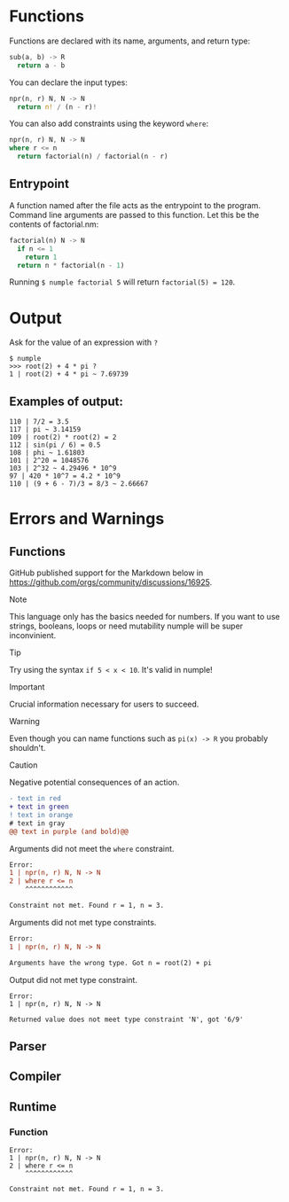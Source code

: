 # Functions
Functions are declared with its name, arguments, and return type:
```rust
sub(a, b) -> R
  return a - b
```
You can declare the input types:
```rust
npr(n, r) N, N -> N
  return n! / (n - r)!
```
You can also add constraints using the keyword `where`:
```rust
npr(n, r) N, N -> N
where r <= n
  return factorial(n) / factorial(n - r)
```
## Entrypoint
A function named after the file acts as the entrypoint to the program. Command line arguments are passed to this function. Let this be the contents of factorial.nm:
```rust
factorial(n) N -> N
  if n <= 1
    return 1
  return n * factorial(n - 1)
```
Running `$ numple factorial 5` will return `factorial(5) = 120`.

# Output
Ask for the value of an expression with `?`
```
$ numple
>>> root(2) + 4 * pi ?
1 | root(2) + 4 * pi ~ 7.69739
```
## Examples of output:
```
110 | 7/2 = 3.5
117 | pi ~ 3.14159
109 | root(2) * root(2) = 2
112 | sin(pi / 6) = 0.5
108 | phi ~ 1.61803
101 | 2^20 = 1048576
103 | 2^32 ~ 4.29496 * 10^9
97 | 420 * 10^7 = 4.2 * 10^9
110 | (9 + 6 - 7)/3 = 8/3 ~ 2.66667
```
# Errors and Warnings
## Functions


GitHub published support for the Markdown below in https://github.com/orgs/community/discussions/16925.

> [!NOTE]
> This language only has the basics needed for numbers. If you want to use strings, booleans, loops or need mutability numple will be super inconvinient.

> [!TIP]
> Try using the syntax `if 5 < x < 10`. It's valid in numple!

> [!IMPORTANT]
> Crucial information necessary for users to succeed.

> [!WARNING]
> Even though you can name functions such as `pi(x) -> R` you probably shouldn't.

> [!CAUTION]
> Negative potential consequences of an action.
```diff
- text in red
+ text in green
! text in orange
# text in gray
@@ text in purple (and bold)@@
```

Arguments did not meet the `where` constraint.
```diff
Error:
1 | npr(n, r) N, N -> N
2 | where r <= n
    ^^^^^^^^^^^^

Constraint not met. Found r = 1, n = 3.
```
Arguments did not met type constraints.
```diff
Error:
1 | npr(n, r) N, N -> N

Arguments have the wrong type. Got n = root(2) + pi
```
Output did not met type constraint.
```
Error:
1 | npr(n, r) N, N -> N

Returned value does not meet type constraint 'N', got '6/9'
```
## Parser
## Compiler
## Runtime
### Function
```
Error:
1 | npr(n, r) N, N -> N
2 | where r <= n
    ^^^^^^^^^^^^

Constraint not met. Found r = 1, n = 3.
```
```
